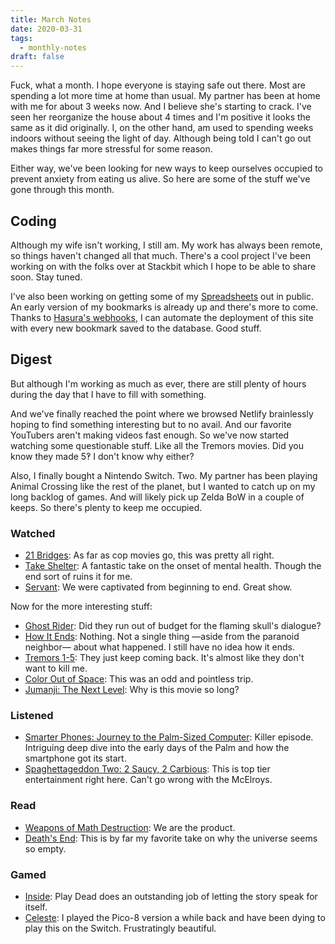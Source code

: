 ```yaml
---
title: March Notes
date: 2020-03-31
tags:
  - monthly-notes
draft: false
---
```


Fuck, what a month. I hope everyone is staying safe out there. Most are spending a lot more time at home than usual. My partner has been at home with me for about 3 weeks now. And I believe she's starting to crack. I've seen her reorganize the house about 4 times and I'm positive it looks the same as it did originally. I, on the other hand, am used to spending weeks indoors without seeing the light of day. Although being told I can't go out makes things far more stressful for some reason.

Either way, we've been looking for new ways to keep ourselves occupied to prevent anxiety from eating us alive. So here are some of the stuff we've gone through this month.

## Coding
Although my wife isn't working, I still am. My work has always been remote, so things haven't changed all that much. There's a cool project I've been working on with the folks over at Stackbit which I hope to be able to share soon. Stay tuned.

I've also been working on getting some of my [Spreadsheets](/posts/spreadsheets/) out in public. An early version of my bookmarks is already up and there's more to come. Thanks to [Hasura's webhooks](https://hasura.io/event-triggers/), I can automate the deployment of this site with every new bookmark saved to the database. Good stuff.

## Digest
But although I'm working as much as ever, there are still plenty of hours during the day that I have to fill with something.

And we've finally reached the point where we browsed Netlify brainlessly hoping to find something interesting but to no avail. And our favorite YouTubers aren't making videos fast enough. So we've now started watching some questionable stuff. Like all the Tremors movies. Did you know they made 5‽ I don't know why either?

Also, I finally bought a Nintendo Switch. Two. My partner has been playing Animal Crossing like the rest of the planet, but I wanted to catch up on my long backlog of games. And will likely pick up Zelda BoW in a couple of keeps. So there's plenty to keep me occupied.

### Watched
- [21 Bridges](https://letterboxd.com/film/21-bridges/): As far as cop movies go, this was pretty all right.
- [Take Shelter](https://letterboxd.com/film/take-shelter/): A fantastic take on the onset of mental health. Though the end sort of ruins it for me.
- [Servant](https://tv.apple.com/us/show/servant/umc.cmc.4y25wuby7pck9o6vaubbbk7gb): We were captivated from beginning to end. Great show.

Now for the more interesting stuff:
- [Ghost Rider](https://letterboxd.com/film/ghost-rider/): Did they run out of budget for the flaming skull's dialogue?
- [How It Ends](https://letterboxd.com/film/how-it-ends/): Nothing. Not a single thing —aside from the paranoid neighbor— about what happened. I still have no idea how it ends.
- [Tremors 1-5](https://letterboxd.com/film/tremors/): They just keep coming back. It's almost like they don't want to kill me.
- [Color Out of Space](https://letterboxd.com/film/color-out-of-space/): This was an odd and pointless trip.
- [Jumanji: The Next Level](https://letterboxd.com/film/jumanji-the-next-level/): Why is this movie so long?

### Listened
- [Smarter Phones: Journey to the Palm-Sized Computer](https://www.redhat.com/en/command-line-heroes/season-4/smarter-phones): Killer episode. Intriguing deep dive into the early days of the Palm and how the smartphone got its start.
- [Spaghettageddon Two: 2 Saucy, 2 Carbious](https://www.themcelroy.family/2020/3/2/21161483/mbmbam-500-spaghettageddon-two-2-saucy-2-carbious): This is top tier entertainment right here. Can't go wrong with the McElroys.

### Read
- [Weapons of Math Destruction](https://www.goodreads.com/book/show/28186015-weapons-of-math-destruction?ac=1&from_search=true&qid=GsYtdPc1He&rank=1): We are the product.
- [Death's End](https://www.goodreads.com/book/show/25451264-death-s-end): This is by far my favorite take on why the universe seems so empty.

### Gamed
- [Inside](https://playdead.com/games/inside/): Play Dead does an outstanding job of letting the story speak for itself.
- [Celeste](http://www.celestegame.com): I played the Pico-8 version a while back and have been dying to play this on the Switch. Frustratingly beautiful.